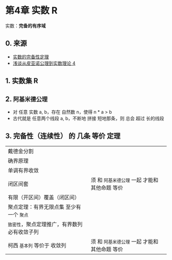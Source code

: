# 第4章 实数 R

实数：**完备的有序域**

## 0. 来源

+ [实数的完备性定理](https://zhuanlan.zhihu.com/p/48859870)
+ [浅谈从皮亚诺公理到实数理论 4](https://zhuanlan.zhihu.com/p/349203484)

## 1. 实数集 R

## 2. `阿基米德公理`

+ 对 任意 实数 a, b，存在 自然数 n，使得 n * a > b
+ 古代就是 任意两个线段 a, b，不断地 拼接 短地那条，则 总会 超过 长的线段

## 3. 完备性（连续性） 的 几条 等价 定理

|||
|--|--|
|戴德金分割||
|确界原理|||
|单调有界收敛||
|闭区间套|须 和 `阿基米德公理` 一起 才能和 其他命题 等价|
|有限（开区间）覆盖（闭区间）||
|聚点定理：有界无限点集 至少有 一个 `聚点`|||
|`致密性`，聚点定理推广，有界数列必有收敛子列||波尔查诺-维尔斯特拉斯|
|柯西 `基本列` 等价于 收敛列|须 和 `阿基米德公理` 一起 才能和 其他命题 等价|